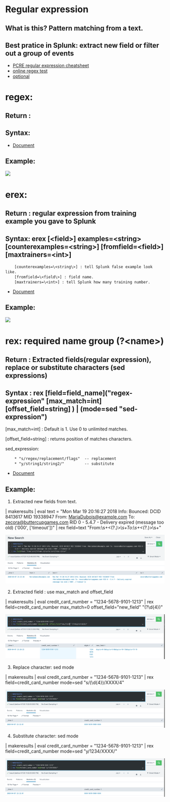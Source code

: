 # Regular expression 
## What is this? Pattern matching from a text. 
## Best pratice in Splunk: extract new field  or filter out a group of events

* [PCRE regular expression cheatsheet](https://www.debuggex.com/cheatsheet/regex/pcre)
* [online regex test](https://regex101.com/)
* [optional](https://docs.splunk.com/Documentation/Splunk/8.0.2/Knowledge/AboutSplunkregularexpressions)

# regex:
## Return :  
## Syntax: 
* [Document](https://docs.splunk.com/Documentation/Splunk/8.0.2/SearchReference/Regex)
## Example: 
![](image./abc.png)

# erex:
## Return :  regular expression from training example you gave to Splunk
## Syntax: erex [\<field>] examples=\<string> [counterexamples=\<string\>] [fromfield=\<field\>] [maxtrainers=\<int>]

		[counterexamples=\<string\>] : tell Splunk false example look like.
		[fromfield=\<field\>] : field name.
		[maxtrainers=\<int>] : tell Splunk how many training number.
		
* [Document](https://docs.splunk.com/Documentation/Splunk/8.0.2/SearchReference/Erex)
## Example: 
![](image./abc.png)

# rex: required name group (?\<name\>)
## Return :  Extracted fields(regular expression), replace or substitute characters (sed expressions)
## Syntax : rex [field=field_name]("regex-expression" [max_match=int] [offset_field=string] ) | (mode=sed "sed-expression")

[max_match=int] : Default is 1. Use 0 to unlimited matches. 

[offset_field=string] : returns position of matches characters.

sed_expression: 

		* "s/regex/replacement/flags"  -- replacement
		* "y/string1/string2/"         -- substitute
    
* [Document](https://docs.splunk.com/Documentation/Splunk/8.0.2/SearchReference/Rex)
## Example: 

1. Extracted new fields from text.

| makeresults 
| eval text = "Mon Mar 19 20:16:27 2018 Info: Bounced: DCID 8413617 MID 19338947 From: <MariaDubois@example.com> To: <zecora@buttercupgames.com> RID 0 - 5.4.7 - Delivery expired (message too old) ('000', ['timeout'])"
| rex field=text "From:\s+<(?<from>.*)>\s+To:\s+<(?<to>.*)>\s+"

![](image./rex1.png)

2. Extracted field : use max_match and offset_field

| makeresults 
| eval credit_card_number = "1234-5678-9101-1213" 
| rex field=credit_card_number max_match=0  offset_field="new_field" "(?<digits>\d{4})"

![](image./rex2.png)


3. Replace character: sed mode

| makeresults
| eval credit_card_number = "1234-5678-9101-1213" 
| rex field=credit_card_number mode=sed "s/(\d{4})/XXXX/4"

![](image./rex4.png)

4. Substitute character: sed mode

| makeresults
| eval credit_card_number = "1234-5678-9101-1213" 
| rex field=credit_card_number mode=sed "y/1234/XXXX/"

![](image./rex4.png)
